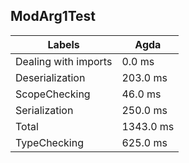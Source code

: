 
## ModArg1Test

Labels|Agda
---|---
Dealing with imports|0.0 ms
Deserialization|203.0 ms
ScopeChecking|46.0 ms
Serialization|250.0 ms
Total|1343.0 ms
TypeChecking|625.0 ms

